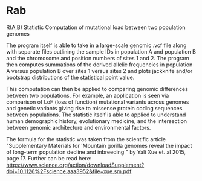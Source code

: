 # Rab
R(A,B) Statistic Computation of mutational load between two population genomes

The program itself is able to take in a large-scale genomic .vcf file along with separate files outlining the sample IDs in population A and population B and the chromosome and position numbers of sites 1 and 2. The program then computes summations of the derived allelic frequencies in population A versus population B over sites 1 versus sites 2 and plots jackknife and/or bootstrap distributions of the statistical point value.

This computation can then be applied to comparing genomic differences between two populations. For example, an application is seen via comparison of LoF (loss of function) mutational variants across genomes and genetic variants giving rise to missense protein coding sequences between populations. The statistic itself is able to applied to understand human demographic history, evolutionary medicine, and the intersection between genomic architecture and environmental factors.

The formula for the statistic was taken from the scientific article "Supplementary Materials for 'Mountain gorilla genomes reveal the impact of long-term population decline and inbreeding'" by Yali Xue et. al 2015, page 17. Further can be read here: https://www.science.org/action/downloadSupplement?doi=10.1126%2Fscience.aaa3952&file=xue.sm.pdf
